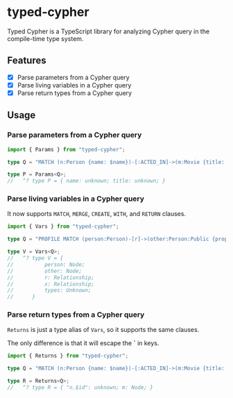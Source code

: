 # typed-cypher

Typed Cypher is a TypeScript library for analyzing Cypher query in the compile-time type system.

## Features

- [x] Parse parameters from a Cypher query
- [x] Parse living variables in a Cypher query
- [x] Parse return types from a Cypher query

## Usage

### Parse parameters from a Cypher query

```ts
import { Params } from "typed-cypher";

type Q = "MATCH (n:Person {name: $name})-[:ACTED_IN]->(m:Movie {title: $title}) RETURN n.`$id`, m";

type P = Params<Q>;
//   ^? type P = { name: unknown; title: unknown; }
```

### Parse living variables in a Cypher query

It now supports `MATCH`, `MERGE`, `CREATE`, `WITH`, and `RETURN` clauses.

```ts
import { Vars } from "typed-cypher";

type Q = "PROFILE MATCH (person:Person)-[r]->(other:Person:Public {prop: 123}) WITH *, r AS x, type(r) AS types RETURN *";

type V = Vars<Q>;
//   ^? type V = {
//          person: Node;
//          other: Node;
//          r: Relationship;
//          x: Relationship;
//          types: Unknown;
//      }
```

### Parse return types from a Cypher query

`Returns` is just a type alias of `Vars`, so it supports the same clauses.

The only difference is that it will escape the **`** in keys.

```ts
import { Returns } from "typed-cypher";

type Q = "MATCH (n:Person {name: $name})-[:ACTED_IN]->(m:Movie {title: $title}) RETURN n.`$id`, m";

type R = Returns<Q>;
//   ^? type R = { "n.$id": unknown; m: Node; }
```
